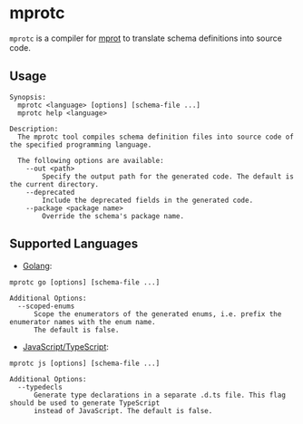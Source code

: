 # mprotc
`mprotc` is a compiler for [mprot](https://github.com/mprot/mprot) to translate schema definitions into source code.

## Usage

```
Synopsis:
  mprotc <language> [options] [schema-file ...]
  mprotc help <language>

Description:
  The mprotc tool compiles schema definition files into source code of the specified programming language.

  The following options are available:
    --out <path>
        Specify the output path for the generated code. The default is the current directory.
    --deprecated
        Include the deprecated fields in the generated code.
    --package <package name>
        Override the schema's package name.
```

## Supported Languages
* [Golang](gen/golang/README.md):
```
mprotc go [options] [schema-file ...]

Additional Options:
  --scoped-enums
      Scope the enumerators of the generated enums, i.e. prefix the enumerator names with the enum name.
      The default is false.
```
* [JavaScript/TypeScript](gen/js/README.md):
```
mprotc js [options] [schema-file ...]

Additional Options:
  --typedecls
      Generate type declarations in a separate .d.ts file. This flag should be used to generate TypeScript
      instead of JavaScript. The default is false.
```
